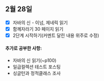 ## 2월 28일

- [x] 자바의 신 - 이넘, 제네릭 읽기
- [x] 함께자라기 30 페이지 읽기
- [x] 2단계 시작하기(커멘트 달린 내용 위주로 수정)

#### 추가로 공부한 사항:

- 자바의 신 읽기(~p100)
- 일급컬렉션 테스트 포스팅
- 싱글턴과 정적클래스 조사


